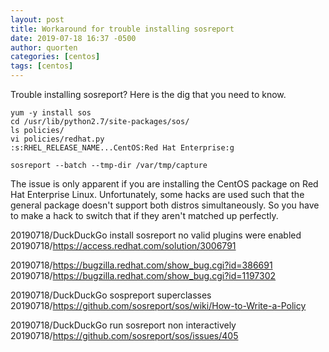 ```yaml
---
layout: post
title: Workaround for trouble installing sosreport
date: 2019-07-18 16:37 -0500
author: quorten
categories: [centos]
tags: [centos]
---
```


Trouble installing sosreport?  Here is the dig that you need to know.

```
yum -y install sos
cd /usr/lib/python2.7/site-packages/sos/
ls policies/
vi policies/redhat.py
:s:RHEL_RELEASE_NAME...CentOS:Red Hat Enterprise:g

sosreport --batch --tmp-dir /var/tmp/capture
```

The issue is only apparent if you are installing the CentOS package on
Red Hat Enterprise Linux.  Unfortunately, some hacks are used such
that the general package doesn't support both distros simultaneously.
So you have to make a hack to switch that if they aren't matched up
perfectly.

20190718/DuckDuckGo install sosreport no valid plugins were enabled  
20190718/https://access.redhat.com/solution/3006791

20190718/https://bugzilla.redhat.com/show_bug.cgi?id=386691  
20190718/https://bugzilla.redhat.com/show_bug.cgi?id=1197302

20190718/DuckDuckGo sospreport superclasses  
20190718/https://github.com/sosreport/sos/wiki/How-to-Write-a-Policy

20190718/DuckDuckGo run sosreport non interactively  
20190718/https://github.com/sosreport/sos/issues/405
